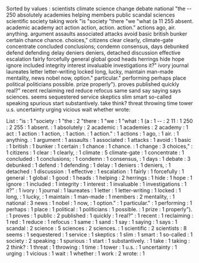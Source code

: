 Sorted by values :
scientists climate science change debate national "the -- 250 absolutely academies helping members public scandal sciences scientific society taking work "is "society "there "we "what (a 11 255 absent. academic academy act action action, action. action." actions ago, air. anything. argument assaults associated attacks avoid basic british bunker certain chance chance. choices," citizens clear clearly, climate-gate concentrate concluded conclusions; condemn consensus, days debunked defend defending delay deniers deniers, detached discussion effective escalation fairly forcefully general global good heads herrings hide hope ignore included integrity interest invaluable investigations it?" ivory journal laureates letter letter-writing locked long, lucky, maintain man-made mentality, news nobel now, option." particular." performing perhaps place political politicians possible. prize properly"). proves published quickly real?" recent reclaiming red reduce refocus same sand say saying says sciences. seems sequestered service skeptics slim smart so-called speaking spurious start substantively. take think? threat throwing time tower u.s. uncertainty urging vicious wait whether wrote: 

List :
"is : 1
"society : 1
"the : 2
"there : 1
"we : 1
"what : 1
(a : 1
-- : 2
11 : 1
250 : 2
255 : 1
absent. : 1
absolutely : 2
academic : 1
academies : 2
academy : 1
act : 1
action : 1
action, : 1
action. : 1
action." : 1
actions : 1
ago, : 1
air. : 1
anything. : 1
argument : 1
assaults : 1
associated : 1
attacks : 1
avoid : 1
basic : 1
british : 1
bunker : 1
certain : 1
chance : 1
chance. : 1
change : 3
choices," : 1
citizens : 1
clear : 1
clearly, : 1
climate : 5
climate-gate : 1
concentrate : 1
concluded : 1
conclusions; : 1
condemn : 1
consensus, : 1
days : 1
debate : 3
debunked : 1
defend : 1
defending : 1
delay : 1
deniers : 1
deniers, : 1
detached : 1
discussion : 1
effective : 1
escalation : 1
fairly : 1
forcefully : 1
general : 1
global : 1
good : 1
heads : 1
helping : 2
herrings : 1
hide : 1
hope : 1
ignore : 1
included : 1
integrity : 1
interest : 1
invaluable : 1
investigations : 1
it?" : 1
ivory : 1
journal : 1
laureates : 1
letter : 1
letter-writing : 1
locked : 1
long, : 1
lucky, : 1
maintain : 1
man-made : 1
members : 2
mentality, : 1
national : 3
news : 1
nobel : 1
now, : 1
option." : 1
particular." : 1
performing : 1
perhaps : 1
place : 1
political : 1
politicians : 1
possible. : 1
prize : 1
properly"). : 1
proves : 1
public : 2
published : 1
quickly : 1
real?" : 1
recent : 1
reclaiming : 1
red : 1
reduce : 1
refocus : 1
same : 1
sand : 1
say : 1
saying : 1
says : 1
scandal : 2
science : 5
sciences : 2
sciences. : 1
scientific : 2
scientists : 8
seems : 1
sequestered : 1
service : 1
skeptics : 1
slim : 1
smart : 1
so-called : 1
society : 2
speaking : 1
spurious : 1
start : 1
substantively. : 1
take : 1
taking : 2
think? : 1
threat : 1
throwing : 1
time : 1
tower : 1
u.s. : 1
uncertainty : 1
urging : 1
vicious : 1
wait : 1
whether : 1
work : 2
wrote: : 1
